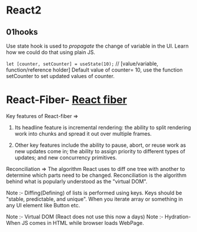 # React2

## 01hooks
Use state hook is used to *propagate* the change of variable in the UI.
Learn how we could do that using plain JS.

`let [counter, setCounter] = useState(10);`  // [value/variable, function/reference holder]
Default value of counter= 10, use the function setCounter to set updated values of counter.


# React-Fiber- <a href="https://github.com/acdlite/react-fiber-architecture" target="_blank"> React fiber</a>

Key features of React-fiber => 
1. Its headline feature is incremental rendering: the ability to split rendering work into chunks and spread it out over multiple frames.

2. Other key features include the ability to pause, abort, or reuse work as new updates come in; the ability to assign priority to different types of updates; and new concurrency primitives.



Reconciliation => The algorithm React uses to diff one tree with another to determine which parts need to be changed.
Reconciliation is the algorithm behind what is popularly understood as the "virtual DOM".

Note :- Diffing(Defining) of lists is performed using keys. Keys should be "stable, predictable, and unique". When you iterate array or something in any UI element like Button etc.   



Note :- Virtual DOM (React does not use this now a days)
Note :- Hydration- When JS comes in HTML while browser loads WebPage.
